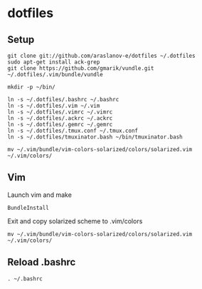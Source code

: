 # dotfiles

## Setup
    git clone git://github.com/araslanov-e/dotfiles ~/.dotfiles
    sudo apt-get install ack-grep
    git clone https://github.com/gmarik/vundle.git ~/.dotfiles/.vim/bundle/vundle

    mkdir -p ~/bin/

    ln -s ~/.dotfiles/.bashrc ~/.bashrc
    ln -s ~/.dotfiles/.vim ~/.vim
    ln -s ~/.dotfiles/.vimrc ~/.vimrc
    ln -s ~/.dotfiles/.ackrc ~/.ackrc
    ln -s ~/.dotfiles/.gemrc ~/.gemrc
    ln -s ~/.dotfiles/.tmux.conf ~/.tmux.conf
    ln -s ~/.dotfiles/tmuxinator.bash ~/bin/tmuxinator.bash

    mv ~/.vim/bundle/vim-colors-solarized/colors/solarized.vim  ~/.vim/colors/

## Vim

Launch vim and make

    BundleInstall

Exit and copy solarized scheme to .vim/colors

    mv ~/.vim/bundle/vim-colors-solarized/colors/solarized.vim  ~/.vim/colors/

## Reload .bashrc

    . ~/.bashrc
